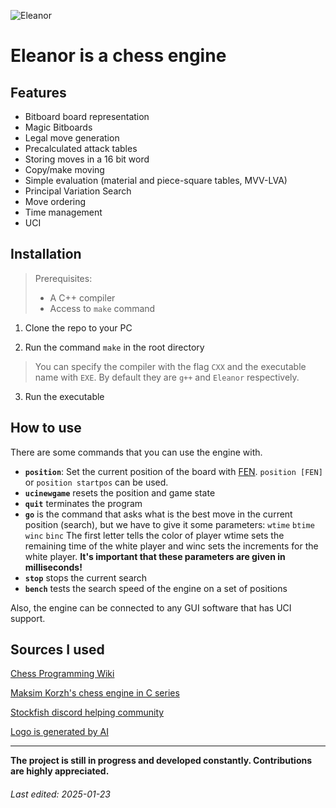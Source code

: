 ![Eleanor](https://i.ibb.co/T1ZV9wN/91dea356-a725-45fd-b7a2-cd92afddcba4-1.jpg)
# Eleanor is a chess engine
## Features

- Bitboard board representation
- Magic Bitboards
- Legal move generation
- Precalculated attack tables
- Storing moves in a 16 bit word
- Copy/make moving
- Simple evaluation (material and piece-square tables, MVV-LVA)
- Principal Variation Search
- Move ordering
- Time management
- UCI

## Installation

> Prerequisites:
> - A C++ compiler
> - Access to `make` command

 1. Clone the repo to your PC
 
 2. Run the command `make` in the root directory 
 > You can specify the compiler with the flag `CXX` 
 > and the executable name with `EXE`. 
 > By default they are `g++` and `Eleanor` respectively.

3. Run the executable

## How to use
There are some commands that you can use the engine with.

- **`position`**: Set the current position of the board with [FEN](https://www.chess.com/terms/fen-chess). 
`position [FEN]` or `position startpos` can be used.
- **`ucinewgame`** resets the position and game state
- **`quit`** terminates the program
- **`go`** is the command that asks what is the best move in the current position (search),
but we have to give it some parameters:
`wtime` `btime` `winc` `binc`
The first letter tells the color of player
wtime sets the remaining time of the white player
and winc sets the increments for the white player.
**It's important that these parameters are given in milliseconds!**
- **`stop`** stops the current search
- **`bench`** tests the search speed of the engine on a set of positions

Also, the engine can be connected to any GUI software that has UCI support.

## Sources I used
[Chess Programming Wiki](https://www.chessprogramming.org/Main_Page "Chess Programming Wiki")

[Maksim Korzh&apos;s chess engine in C series](https://www.youtube.com/watch?v=QUNP-UjujBM&list=PLmN0neTso3Jxh8ZIylk74JpwfiWNI76Cs "Maksim Korzh&apos;s chess engine in C series")

[Stockfish discord helping community](https://discord.com/invite/GWDRS3kU6R "Stockfish discord community")

[Logo is generated by AI](https://deepai.org/ "Logo is generated by AI")

<hr>

**The project is still in progress and developed constantly.  Contributions are highly appreciated.**

###### Last edited: 2025-01-23


